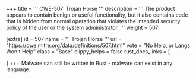 +++
title = '''
CWE-507: Trojan Horse
'''
description	= '''
The product appears to contain benign or useful functionality, but it also contains code that is hidden from normal operation that violates the intended security policy of the user or the system administrator.
'''
weight = 507

[extra]
id = 507
name = '''
Trojan Horse
'''
url = "https://cwe.mitre.org/data/definitions/507.html"
vote = "No Help, or Langs Won't Help"
class = "Base"
clippy_helps = false
rust_docs_links = [
	
]
+++
Malware can still be written in Rust - malware can exist in any language.